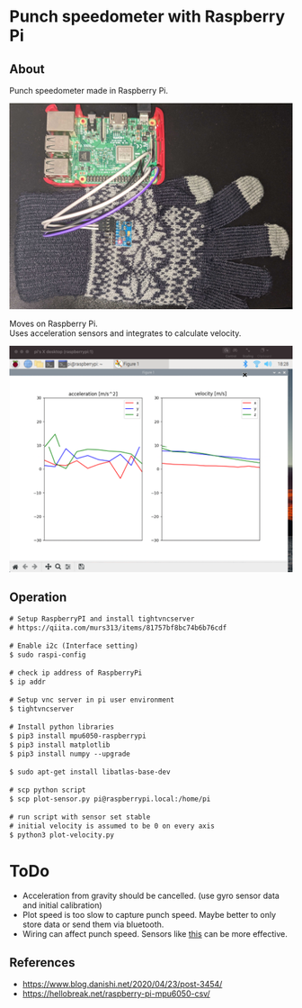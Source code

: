 # Punch speedometer with Raspberry Pi

## About

Punch speedometer made in Raspberry Pi.  

![image](/readme-src/punch-speedometer.jpg)

Moves on Raspberry Pi.  
Uses acceleration sensors and integrates to calculate velocity.  

![plot](/readme-src/velocity-acceleration-plot.png)

## Operation

```
# Setup RaspberryPI and install tightvncserver
# https://qiita.com/murs313/items/81757bf8bc74b6b76cdf

# Enable i2c (Interface setting)
$ sudo raspi-config

# check ip address of RaspberryPi
$ ip addr

# Setup vnc server in pi user environment
$ tightvncserver

# Install python libraries
$ pip3 install mpu6050-raspberrypi
$ pip3 install matplotlib
$ pip3 install numpy --upgrade

$ sudo apt-get install libatlas-base-dev

# scp python script
$ scp plot-sensor.py pi@raspberrypi.local:/home/pi

# run script with sensor set stable
# initial velocity is assumed to be 0 on every axis
$ python3 plot-velocity.py
```

# ToDo
- Acceleration from gravity should be cancelled. (use gyro sensor data and initial calibration)
- Plot speed is too slow to capture punch speed. Maybe better to only store data or send them via bluetooth.
- Wiring can affect punch speed. Sensors like [this](https://www.amazon.co.jp/Bluetooth%E5%8A%A0%E9%80%9F%E5%BA%A6%E8%A8%88-BWT901CL-MPU9250%E9%AB%98%E7%B2%BE%E5%BA%A69%E8%BB%B8%E3%82%B8%E3%83%A3%E3%82%A4%E3%83%AD%E3%82%B9%E3%82%B3%E3%83%BC%E3%83%97-%E8%A7%92%E5%BA%A6%EF%BC%88XY0-05%C2%B0%E7%B2%BE%E5%BA%A6%EF%BC%89-%E3%82%AB%E3%83%AB%E3%83%9E%E3%83%B3%E3%83%95%E3%82%A3%E3%83%AB%E3%82%BF%E3%83%BC%E4%BB%98%E3%81%8D%E7%A3%81%E5%8A%9B%E8%A8%88%E3%80%81200Hz%E9%AB%98%E5%AE%89%E5%AE%9A3%E8%BB%B8IMU%E3%82%BB%E3%83%B3%E3%82%B5%E3%83%BC/dp/B07RX6N4B1) can be more effective.

## References
- https://www.blog.danishi.net/2020/04/23/post-3454/
- https://hellobreak.net/raspberry-pi-mpu6050-csv/
